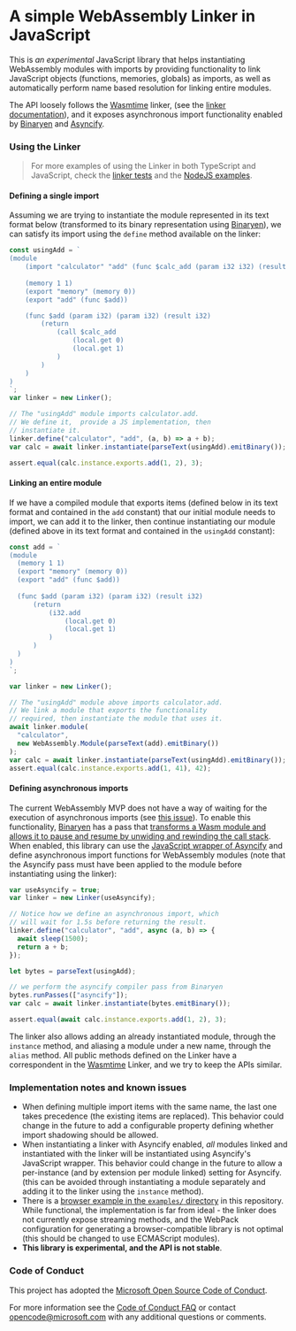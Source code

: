 # A simple WebAssembly Linker in JavaScript

This is _an experimental_ JavaScript library that helps instantiating
WebAssembly modules with imports by providing functionality to link JavaScript
objects (functions, memories, globals) as imports, as well as automatically
perform name based resolution for linking entire modules.

The API loosely follows the [Wasmtime][wasmtime] linker, (see the [linker
documentation][wasmtime-linker]), and it exposes asynchronous import
functionality enabled by [Binaryen][binaryen] and [Asyncify][asyncify].

### Using the Linker

> For more examples of using the Linker in both TypeScript and JavaScript, check
> the [linker tests][linker-tests] and the [NodeJS examples][node-examples].

#### Defining a single import

Assuming we are trying to instantiate the module represented in its text format
below (transformed to its binary representation using [Binaryen][binaryen]), we
can satisfy its import using the `define` method available on the linker:

```js
const usingAdd = `
(module
    (import "calculator" "add" (func $calc_add (param i32 i32) (result i32)))
  
    (memory 1 1)
    (export "memory" (memory 0))
    (export "add" (func $add))

    (func $add (param i32) (param i32) (result i32)
        (return
            (call $calc_add
                (local.get 0)
                (local.get 1)
            )
        )
    )
)
`;
var linker = new Linker();

// The "usingAdd" module imports calculator.add.
// We define it,  provide a JS implementation, then
// instantiate it.
linker.define("calculator", "add", (a, b) => a + b);
var calc = await linker.instantiate(parseText(usingAdd).emitBinary());

assert.equal(calc.instance.exports.add(1, 2), 3);
```

#### Linking an entire module

If we have a compiled module that exports items (defined below in its text
format and contained in the `add` constant) that our initial module needs to
import, we can add it to the linker, then continue instantiating our module
(defined above in its text format and contained in the `usingAdd` constant):

```js
const add = `
(module
  (memory 1 1)
  (export "memory" (memory 0))
  (export "add" (func $add))
  
  (func $add (param i32) (param i32) (result i32)
      (return
          (i32.add
              (local.get 0)
              (local.get 1)
          )
      )
  )
)
`;

var linker = new Linker();

// The "usingAdd" module above imports calculator.add.
// We link a module that exports the functionality
// required, then instantiate the module that uses it.
await linker.module(
  "calculator",
  new WebAssembly.Module(parseText(add).emitBinary())
);
var calc = await linker.instantiate(parseText(usingAdd).emitBinary());
assert.equal(calc.instance.exports.add(1, 41), 42);
```

#### Defining asynchronous imports

The current WebAssembly MVP does not have a way of waiting for the execution of
asynchronous imports (see [this issue][async-wasm-issue]). To enable this
functionality, [Binaryen][binaryen] has a pass that [transforms a Wasm module
and allows it to pause and resume by unwiding and rewinding the call
stack][asyncify-blog]. When enabled, this library can use the [JavaScript
wrapper of Asyncify][asyncify] and define asynchronous import functions for
WebAssembly modules (note that the Asyncify pass must have been applied to the
module before instantiating using the linker):

```js
var useAsyncify = true;
var linker = new Linker(useAsyncify);

// Notice how we define an asynchronous import, which
// will wait for 1.5s before returning the result.
linker.define("calculator", "add", async (a, b) => {
  await sleep(1500);
  return a + b;
});

let bytes = parseText(usingAdd);

// we perform the asyncify compiler pass from Binaryen
bytes.runPasses(["asyncify"]);
var calc = await linker.instantiate(bytes.emitBinary());

assert.equal(await calc.instance.exports.add(1, 2), 3);
```

The linker also allows adding an already instantiated module, through the
`instance` method, and aliasing a module under a new name, through the `alias`
method. All public methods defined on the Linker have a correspondent in the
[Wasmtime][wasmtime] Linker, and we try to keep the APIs similar.

### Implementation notes and known issues

- When defining multiple import items with the same name, the last one takes
  precedence (the existing items are replaced). This behavior could change in
  the future to add a configurable property defining whether import shadowing
  should be allowed.
- When instantiating a linker with Asyncify enabled, _all_ modules linked and
  instantiated with the linker will be instantiated using Asyncify's JavaScript
  wrapper. This behavior could change in the future to allow a per-instance (and
  by extension per module linked) setting for Asyncify. (this can be avoided
  through instantiating a module separately and adding it to the linker using
  the `instance` method).
- There is a [browser example in the `examples/` directory][browser-demo] in
  this repository. While functional, the implementation is far from ideal - the
  linker does not currently expose streaming methods, and the WebPack
  configuration for generating a browser-compatible library is not optimal (this
  should be changed to use ECMAScript modules).
- **This library is experimental, and the API is not stable**.

### Code of Conduct

This project has adopted the
[Microsoft Open Source Code of Conduct](https://opensource.microsoft.com/codeofconduct/).

For more information see the
[Code of Conduct FAQ](https://opensource.microsoft.com/codeofconduct/faq/) or
contact [opencode@microsoft.com](mailto:opencode@microsoft.com) with any
additional questions or comments.

[wasmtime]: https://github.com/bytecodealliance/wasmtime
[wasmtime-linker]: https://docs.rs/wasmtime/0.21.0/wasmtime/
[binaryen]: https://github.com/WebAssembly/binaryen
[asyncify]: https://github.com/GoogleChromeLabs/asyncify
[async-wasm-issue]: https://github.com/WebAssembly/design/issues/720
[asyncify-blog]: https://kripken.github.io/blog/wasm/2019/07/16/asyncify.html
[browser-demo]: examples/index.html
[node-examples]: examples/node-example.js
[linker-tests]: tests/linker.ts
